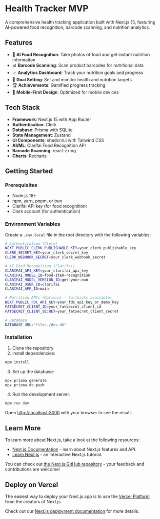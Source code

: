 # Health Tracker MVP

A comprehensive health tracking application built with Next.js 15, featuring AI-powered food recognition, barcode scanning, and nutrition analytics.

## Features

- 📸 **AI Food Recognition**: Take photos of food and get instant nutrition information
- 📊 **Barcode Scanning**: Scan product barcodes for nutritional data
- 📈 **Analytics Dashboard**: Track your nutrition goals and progress
- 🎯 **Goal Setting**: Set and monitor health and nutrition targets
- 🏆 **Achievements**: Gamified progress tracking
- 📱 **Mobile-First Design**: Optimized for mobile devices

## Tech Stack

- **Framework**: Next.js 15 with App Router
- **Authentication**: Clerk
- **Database**: Prisma with SQLite
- **State Management**: Zustand
- **UI Components**: shadcn/ui with Tailwind CSS
- **AI/ML**: Clarifai Food Recognition API
- **Barcode Scanning**: react-zxing
- **Charts**: Recharts

## Getting Started

### Prerequisites

- Node.js 18+
- npm, yarn, pnpm, or bun
- Clarifai API key (for food recognition)
- Clerk account (for authentication)

### Environment Variables

Create a `.env.local` file in the root directory with the following variables:

```bash
# Authentication (Clerk)
NEXT_PUBLIC_CLERK_PUBLISHABLE_KEY=your_clerk_publishable_key
CLERK_SECRET_KEY=your_clerk_secret_key
CLERK_WEBHOOK_SECRET=your_clerk_webhook_secret

# AI Food Recognition (Clarifai)
CLARIFAI_API_KEY=your_clarifai_api_key
CLARIFAI_MODEL_ID=food-item-recognition
CLARIFAI_MODEL_VERSION_ID=get-your-own
CLARIFAI_USER_ID=clarifai
CLARIFAI_APP_ID=main

# Nutrition APIs (Optional - fallbacks available)
NEXT_PUBLIC_FDC_API_KEY=your_fdc_api_key_or_demo_key
FATSECRET_CLIENT_ID=your_fatsecret_client_id
FATSECRET_CLIENT_SECRET=your_fatsecret_client_secret

# Database
DATABASE_URL="file:./dev.db"
```

### Installation

1. Clone the repository
2. Install dependencies:

```bash
npm install
```

3. Set up the database:

```bash
npx prisma generate
npx prisma db push
```

4. Run the development server:

```bash
npm run dev
```

Open [http://localhost:3000](http://localhost:3000) with your browser to see the result.

## Learn More

To learn more about Next.js, take a look at the following resources:

- [Next.js Documentation](https://nextjs.org/docs) - learn about Next.js features and API.
- [Learn Next.js](https://nextjs.org/learn) - an interactive Next.js tutorial.

You can check out [the Next.js GitHub repository](https://github.com/vercel/next.js) - your feedback and contributions are welcome!

## Deploy on Vercel

The easiest way to deploy your Next.js app is to use the [Vercel Platform](https://vercel.com/new?utm_medium=default-template&filter=next.js&utm_source=create-next-app&utm_campaign=create-next-app-readme) from the creators of Next.js.

Check out our [Next.js deployment documentation](https://nextjs.org/docs/app/building-your-application/deploying) for more details.
